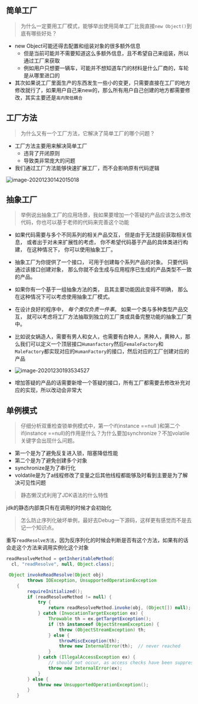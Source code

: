 

## 简单工厂

> 为什么一定要用工厂模式，能够举出使用简单工厂比我直接`new Object()`到底有哪些好处？

- new Object可能还得去配置和组装对象的很多额外信息
  - 但是当前可能并不需要知道这么多额外信息，且不希望自己来组装，所以通过工厂来获取
  - 例如用户只想要一辆车，可能并不想知道车门的材料是什么厂商的，车轮是从哪里进口的
- 其次如果说工厂里面生产的东西发生一些小的变更，只需要直接在工厂的地方修改就行了，如果用户自己来new的，那么所有用户自己创建的地方都需要修改，其实主要还是`高内聚低耦合`

## 工厂方法

> 为什么又有一个工厂方法，它解决了简单工厂的哪个问题？
>

- 工厂方法主要用来解决简单工厂
  - 违背了开闭原则
  - 导致类非常庞大的问题
- 我们通过工厂方法能够快速扩展工厂，而不会影响原有代码逻辑

![image-20201230142015018](https://zzy0-0.oss-cn-shanghai.aliyuncs.com/blog/2021-01-03-090000.png)

## 抽象工厂

> 举例说出抽象工厂的应用场景，我如果要增加一个答疑的产品应该怎么修改代码，你也可以基于老师的代码来完善这个功能
>

- 如果代码需要与多个不同系列的相关产品交互， 但是由于无法提前获取相关信息， 或者出于对未来扩展性的考虑， 你不希望代码基于产品的具体类进行构建， 在这种情况下， 你可以使用抽象工厂。
- 抽象工厂为你提供了一个接口， 可用于创建每个系列产品的对象。 只要代码通过该接口创建对象， 那么你就不会生成与应用程序已生成的产品类型不一致的产品。
- 如果你有一个基于一组抽象方法的类， 且其主要功能因此变得不明确， 那么在这种情况下可以考虑使用抽象工厂模式。
- 在设计良好的程序中， *每个类仅负责一件事*。 如果一个类与多种类型产品交互， 就可以考虑将工厂方法抽取到独立的工厂类或具备完整功能的抽象工厂类中。

- 比如说女娲造人，需要有男人和女人，也需要有白种人，黑种人，黄种人，那么我们可以定义一个顶层接口`Humanfactory`然后`FemaleFactory`和`MaleFactory`都实现对应的`HumanFactory`的接口，然后对应的工厂创建对应的产品
- ![image-20201230193534527](https://zzy0-0.oss-cn-shanghai.aliyuncs.com/blog/2020-12-30-113535.png)
- 增加答疑的产品的话需要新增一个答疑的接口，所有工厂都需要去修改补充对应的实现，所以改动会非常大

## 单例模式

> 仔细分析双重检查锁单例模式中，第一个if(instance ==null )和第二个 if(instance ==null)的作用是什么？为什么要加synchronize？不加volatile关键字会出现什么问题。

- 第一个是为了避免反复进入锁，阻塞降低性能
- 第二个是为了避免创建多个对象
- synchronize是为了串行化
- voldatile是为了a线程修改了变量之后其他线程都能够及时看到主要是为了解决可见性问题

> 静态懒汉式利用了JDK语法的什么特性

jdk的静态内部类只有在调用的时候才会初始化

> 怎么防止序列化破坏单例，最好去Debug一下源码，这样更有感觉而不是去记一个知识点。

重写`readResolve方法`，因为反序列化的时候会判断是否有这个方法，如果有的话会走这个方法来调用实例化这个对象

```java
readResolveMethod = getInheritableMethod(
  cl, "readResolve", null, Object.class);

 Object invokeReadResolve(Object obj)
        throws IOException, UnsupportedOperationException
    {
        requireInitialized();
        if (readResolveMethod != null) {
            try {
                return readResolveMethod.invoke(obj, (Object[]) null);
            } catch (InvocationTargetException ex) {
                Throwable th = ex.getTargetException();
                if (th instanceof ObjectStreamException) {
                    throw (ObjectStreamException) th;
                } else {
                    throwMiscException(th);
                    throw new InternalError(th);  // never reached
                }
            } catch (IllegalAccessException ex) {
                // should not occur, as access checks have been suppressed
                throw new InternalError(ex);
            }
        } else {
            throw new UnsupportedOperationException();
        }
    }
```

